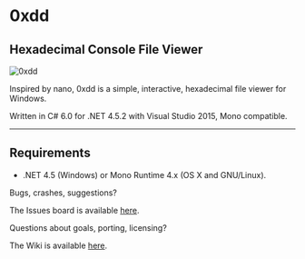 # 0xdd
## Hexadecimal Console File Viewer

![0xdd](http://guitarxhero.github.io/imgs/0xdd0.png)

Inspired by nano, 0xdd is a simple, interactive, hexadecimal file viewer for Windows.

Written in C# 6.0 for .NET 4.5.2 with Visual Studio 2015, Mono compatible.

---

## Requirements

- .NET 4.5 (Windows) or Mono Runtime 4.x (OS X and GNU/Linux).

Bugs, crashes, suggestions?

The Issues board is available [here](https://github.com/guitarxhero/0xdd/issues).

Questions about goals, porting, licensing?

The Wiki is available [here](https://github.com/guitarxhero/0xdd/wiki).